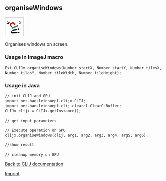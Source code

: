 ## organiseWindows
![Image](images/mini_clijx_logo.png)

Organises windows on screen.

### Usage in ImageJ macro
```
Ext.CLIJx_organiseWindows(Number startX, Number startY, Number tilesX, Number tilesY, Number tileWidth, Number tileHeight);
```


### Usage in Java
```
// init CLIJ and GPU
import net.haesleinhuepf.clijx.CLIJ;
import net.haesleinhuepf.clij.clearcl.ClearCLBuffer;
CLIJx clijx = CLIJx.getInstance();

// get input parameters
```

```
// Execute operation on GPU
clijx.organiseWindows(clij, arg1, arg2, arg3, arg4, arg5, arg6);
```

```
//show result

// cleanup memory on GPU
```


[Back to CLIJ documentation](https://clij.github.io/)

[Imprint](https://clij.github.io/imprint)
